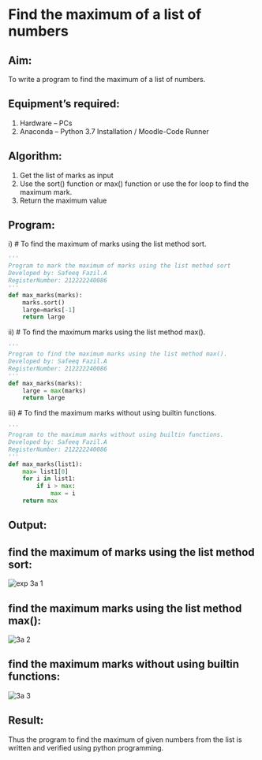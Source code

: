 # Find the maximum of a list of numbers
## Aim:
To write a program to find the maximum of a list of numbers.
## Equipment’s required:
1.	Hardware – PCs
2.	Anaconda – Python 3.7 Installation / Moodle-Code Runner
## Algorithm:
1.	Get the list of marks as input
2.	Use the sort() function or max() function or use the for loop to find the maximum mark.
3.	Return the maximum value
## Program:

i)	# To find the maximum of marks using the list method sort.
```Python
''' 
Program to mark the maximum of marks using the list method sort
Developed by: Safeeq Fazil.A
RegisterNumber: 212222240086
'''
def max_marks(marks):
    marks.sort()
    large=marks[-1]
    return large


```

ii)	# To find the maximum marks using the list method max().
```Python
''' 
Program to find the maximum marks using the list method max().
Developed by: Safeeq Fazil.A
RegisterNumber: 212222240086
'''
def max_marks(marks):
    large = max(marks)
    return large


```

iii) # To find the maximum marks without using builtin functions.
```Python
''' 
Program to the maximum marks without using builtin functions.
Developed by: Safeeq Fazil.A
RegisterNumber: 212222240086
'''
def max_marks(list1):
    max= list1[0]
    for i in list1:
        if i > max:
            max = i
    return max        


```


## Output:

## find the maximum of marks using the list method sort:
![exp 3a 1](https://github.com/Safeeq-Fazil/FindMaximum/assets/118680361/27b0e532-fb0e-4405-8658-b09aa70681a3)

## find the maximum marks using the list method max():
![3a 2](https://github.com/Safeeq-Fazil/FindMaximum/assets/118680361/e9de80be-a4f2-4e2b-a778-77a0335a1374)

## find the maximum marks without using builtin functions:
![3a 3](https://github.com/Safeeq-Fazil/FindMaximum/assets/118680361/7e498bc0-fe4d-47c2-a311-11a755e01daa)


## Result:
Thus the program to find the maximum of given numbers from the list is written and verified using python programming.
